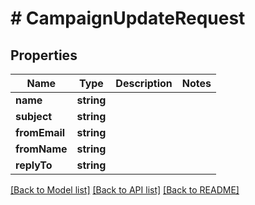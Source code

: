 # # CampaignUpdateRequest

## Properties

Name | Type | Description | Notes
------------ | ------------- | ------------- | -------------
**name** | **string** |  |
**subject** | **string** |  |
**fromEmail** | **string** |  |
**fromName** | **string** |  |
**replyTo** | **string** |  |

[[Back to Model list]](../../README.md#models) [[Back to API list]](../../README.md#endpoints) [[Back to README]](../../README.md)
